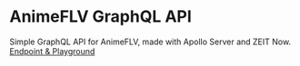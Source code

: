 # AnimeFLV GraphQL API

Simple GraphQL API for AnimeFLV, made with Apollo Server and ZEIT Now.
[Endpoint & Playground](https://animeflv.juanm04.com/graphql)
